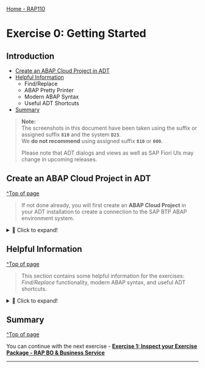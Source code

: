 [Home - RAP110](../../README.md)

# Exercise 0: Getting Started

## Introduction

<!--
---
> ⚠ **PLEASE NOTE**:    
>  
> Participants of **DSAG ABAP Development Days** will receive logon information - i.e. user credentials and assigned suffix - to a dedicated SAP BTP ABAP environment system from the SAP team via email prior to the event.
> 
> You will find the solution for this workshop in the development package **`ZRAP110_SOL`**. 
> 
> Please inform the SAP staff during the event if you have not received the logon information. 
---
-->

- [Create an ABAP Cloud Project in ADT](#create-an-abap-cloud-project-in-adt) 
- [Helpful Information](#helpful-information)
  - Find/Replace
  - ABAP Pretty Printer
  - Modern ABAP Syntax
  - Useful ADT Shortcuts
- [Summary](#summary)

<!-- (incl. Create ABAP Project for OP systems)
- [Assigned suffix](#assigned-suffix)
- [Create an ABAP Cloud Project in ADT](#create-an-abap-cloud-project-in-adt) 
- [Create an ABAP Project in ADT](#create-an-abap-project-in-adt) 
- [Helpful Information](#helpful-information)
  - Find/Replace
  - ABAP Pretty Printer
  - Modern ABAP Syntax
  - Useful ADT Shortcuts
- [Summary](#summary)
-->

> **Note:**    
> The screenshots in this document have been taken using the suffix or assigned suffix  **`810`** and the system **`D23`**.  
> We **do not recommend** using assigned suffix **`810`** or **`000`**.
> 
> Please note that ADT dialogs and views as well as SAP Fiori UIs may change in upcoming releases.

<!--
## Requirements
[^Top of page](#)

In order to participate in this hands-on session you MUST have installed the latest version of Eclipse and the latest version of the ABAP Development Tools (ADT) in Eclipse.  

Please check the following two short documents how to do this if you have not already done it:  
- [Install the ABAP Development Tools (ADT)](https://developers.sap.com/tutorials/abap-install-adt.html)  
- [Adapt the Web Browser settings in your ADT installation](https://github.com/SAP-samples/abap-platform-rap-workshops/blob/main/requirements_rap_workshops.md#4-adapt-the-web-browser-settings-in-your-adt-installation)  
-->

<!--
## Assigned suffix
[^Top of page](#)

You've already received your **assigned suffix** and **user credentials** for the dedicated SAP BTP ABAP environment system from the SAP team via email prior to the event. It can also be derived from your user email: **developer-###@devdays2023.sap**, where **###** is your assigned suffix.

Use the assigned suffix (**###**) assigned to you by the SAP team in the different exercises of this workshop.

Please inform the SAP staff during the event if you have not yet received the email (_xxxx@sap.com_) - or check your _junk mail_ or _spam_ folder. 
-->

## Create an ABAP Cloud Project in ADT
[^Top of page](#)

> If not done already, you will first create an **ABAP Cloud Project** in your ADT installation to create a connection to the SAP BTP ABAP environment system.

<!--
> ⚠ **DSAG ABAP Development Days 2023**:   
> Use the Service Key for the dedicated system D23 available on [the Event Share](https://sap-my.sharepoint.com/personal/carine_tchoutouo_djomo_sap_com/_layouts/15/onedrive.aspx?ga=1&id=%2Fpersonal%2Fcarine%5Ftchoutouo%5Fdjomo%5Fsap%5Fcom%2FDocuments%2FDSAG%20ABAP%20Development%20Days%20Edition%202023%2FTag%201%2FHands%2Don%2DUnterlagen&view=0).    
> 
> ⚠ DO NOT use the SAP BTP ABAP environment trial for this exercise, because the RAP110 helper class for generating your generated exercise package `ZRAP110_###` is not available there. `###` is your assigned suffix or group ID.
--> 

<details>
  <summary>🔵 Click to expand!</summary>
   
1. If not done already, open the **ABAP** perspective as shown in the screenshot below.

    ![Open ABAP Perspective](../images/abap_perspective.png)

2. If not done already, now create the **ABAP Cloud Project** as shown in the screenshots below. 
  
   For **step 4** in the screenshot below, you will either import or copy and paste the 🔑 **service key** of the SAP BTP ABAP environment system on which you'll be performing the exercises. Then click **_Next_** to continue.

    ![Create ABAP Project Cloud 1/2](../images/steampunk_systemlogon1.png)
  
   For **step 7** in the screenshot below, use the email and password of your ABAP user to log in to the system.
  
   You can keep the default **_Project name_** and click **_Finish_** to create the new ABAP Cloud Project in the **_Project Explorer_** view. 

    ![Create ABAP Project Cloud 2/2](../images/steampunk_systemlogon2.png)

</details>


## Helpful Information
[^Top of page](#)

> This section contains some helpful information for the exercises: _Find/Replace_ functionality, modern ABAP syntax, and useful ADT shortcuts.

<details>
  <summary>🔵 Click to expand!</summary>
 
### Find/Replace

In the course of these exercises you will frequently see the task to "_replace the placeholder **`###`** with your assigned suffix_", where *###* is your assigned suffix. 

For this it's recommended to make use of the **Find/Replace** feature of the Eclipse Editor. It can be opened either via the menu (**_Edit -> Find/Replace..._**) or via **Ctrl+F**.
  
 ![find and replace](../images/find01.png)
   
Choosing **Replace All** allows you to replace all ocurrences of **`###`** with your assigned suffix.

### ABAP Pretty Printer (ABAP Formatter)

For this make use of the shortcut **`Shift + F1`**

### Modern ABAP Syntax

The modern, declarative, and expression-oriented ABAP language syntax will be used in the different exercises. It allows developers to write more simple and concise source code using new language features like inline declarations, constructor expressions.

> **Find more information in the ABAP Keyword Documentation**: [ABAP - Programming Language](https://help.sap.com/doc/abapdocu_cp_index_htm/CLOUD/en-US/index.htm?file=abenabap_reference.htm) 

  
### Useful ADT Shortcuts

Here are some useful ADT keyboard shortcuts for the ABAP development in Eclipse.

![ADT Shortcuts](../images/adt_shortcuts.png)

More useful ADT shortcuts can be found here: [Link](https://blogs.sap.com/2013/11/21/useful-keyboard-shortcuts-for-abap-in-eclipse/).

> **Info**: You can display the full list of available shortcuts in the **Show Key Assit** in ADT by pressing **Ctrl+Shift+L**.
 
</details>


## Summary 
[^Top of page](#)

You can continue with the next exercise - **[Exercise 1: Inspect your Exercise Package - RAP BO & Business Service](../ex01/README.md)**

---
